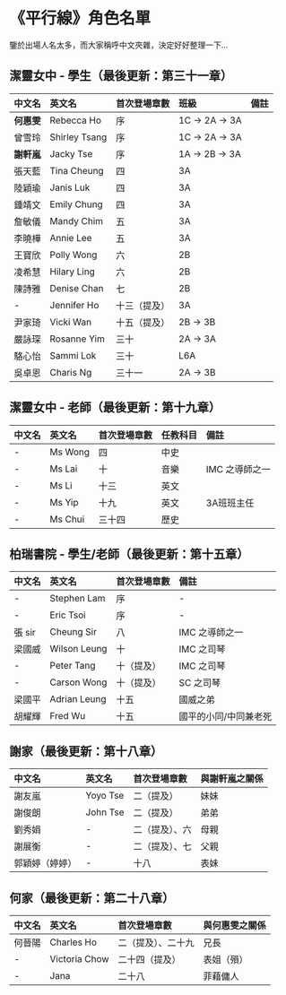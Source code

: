 # 《平行線》角色名單

鑒於出場人名太多，而大家稱呼中文夾雜，決定好好整理一下...

## 潔靈女中 - 學生（最後更新：第三十一章）

| 中文名 | 英文名 | 首次登場章數 | 班級 | 備註 |
| :--- | :--- | :--- | :--- | :--- |
| **何惠雯** | Rebecca Ho | 序 | 1C -&gt; 2A -&gt; 3A |  |
| 曾雪玲 | Shirley Tsang | 序 | 1C -&gt; 2A -&gt; 3A |  |
| **謝軒嵐** | Jacky Tse | 序 | 1A -&gt; 2B -&gt; 3A |  |
| 張天藍 | Tina Cheung | 四 | 3A |  |
| 陸穎瑜 | Janis Luk | 四 | 3A |  |
| 鍾靖文 | Emily Chung | 四 | 3A |  |
| 詹敏儀 | Mandy Chim | 五 | 3A |  |
| 李曉樺 | Annie Lee | 五 | 3A |  |
| 王寶欣 | Polly Wong | 六 | 2B |  |
| 凌希慧 | Hilary Ling | 六 | 2B |  |
| 陳詩雅 | Denise Chan | 七 | 2B |  |
| - | Jennifer Ho | 十三（提及） | 3A |  |
| 尹家琦 | Vicki Wan | 十五（提及） | 2B -&gt; 3B |  |
| 嚴詠琛 | Rosanne Yim | 三十 | 2A -&gt; 3A |  |
| 駱心怡 | Sammi Lok | 三十 | L6A |  |
| 吳卓恩 | Charis Ng | 三十一 | 2A -&gt; 3B |  |

## 潔靈女中 - 老師（最後更新：第十九章）

| 中文名 | 英文名 | 首次登場章數 | 任教科目 | 備註 |
| :--- | :--- | :--- | :--- | :--- |
| - | Ms Wong | 四 | 中史 |  |
| - | Ms Lai | 十 | 音樂 | IMC 之導師之一 |
| - | Ms Li | 十三 | 英文 |  |
| - | Ms Yip | 十九 | 英文 | 3A班班主任 |
| - | Ms Chui | 三十四 | 歷史 |  |

## 柏瑞書院 - 學生/老師（最後更新：第十五章）

| 中文名 | 英文名 | 首次登場章數 | 備註 |
| :--- | :--- | :--- | :--- |
| - | Stephen Lam | 序 | - |
| - | Eric Tsoi | 序 | - |
| 張 sir | Cheung Sir | 八 | IMC 之導師之一 |
| 梁國威 | Wilson Leung | 十 | IMC 之司琴 |
| - | Peter Tang | 十（提及） | IMC 之司琴 |
| - | Carson Wong | 十（提及） | SC  之司琴 |
| 梁國平 | Adrian Leung | 十五 | 國威之弟 |
| 胡耀輝 | Fred Wu | 十五 | 國平的小同/中同兼老死 |

## 謝家（最後更新：第十八章）

| 中文名 | 英文名 | 首次登場章數 | 與謝軒嵐之關係 |
| :--- | :--- | :--- | :--- |
| 謝友嵐 | Yoyo Tse | 二（提及） | 妹妹 |
| 謝俊朗 | John Tse | 二（提及） | 弟弟 |
| 劉秀娟 | - | 二（提及）、六 | 母親 |
| 謝展衡 | - | 二（提及）、七 | 父親 |
| 郭穎婷（婷婷） | - | 十八 | 表妹 |

## 何家（最後更新：第二十八章）

| 中文名 | 英文名 | 首次登場章數 | 與何惠雯之關係 |
| :--- | :--- | :--- | :--- |
| 何晉陽 | Charles Ho | 二（提及）、二十九 | 兄長 |
| - | Victoria Chow | 二十四（提及） | 表姐（殞） |
| - | Jana | 二十八 | 菲藉傭人 |

